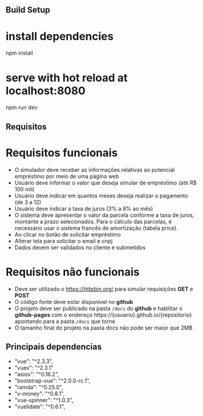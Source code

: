 ## Build Setup
# install dependencies
npm install

# serve with hot reload at localhost:8080
npm run dev

## Requisitos
# Requisitos funcionais 

* O simulador deve receber as informações relativas ao potencial empréstimo por meio de uma página web
* Usuário deve informar o valor que deseja simular de empréstimo (até R$ 100 mil)
* Usuário deve indicar em quantos meses deseja realizar o pagamento (de 3 a 12)
* Usuário deve indicar a taxa de juros (3% a 8% ao mês)
* O sistema deve apresentar o valor da parcela conforme a taxa de juros, montante a prazo selecionados. Para o cálculo das parcelas, é necessário usar o sistema francês de amortização (tabela price).
* Ao clicar no botão de solicitar empréstimo
* Alterar tela para solicitar o email e cnpj
* Dados devem ser validados no cliente e submetidos

# Requisitos não funcionais

* Deve ser utilizado o https://httpbin.org/ para simular requisições **GET** e **POST**
* O código fonte deve estar disponível no **github**
* O projeto deve ser publicado na pasta `/docs` do **github** e habilitar o **github-pages** com o endereço https://{usuario}.github.io/{repositorio} apontando para a pasta `/docs` que torne 
* O tamanho final do projeto na pasta docs não pode ser maior que 2MB

## Principais dependencias
* "vue": "^2.3.3",
* "vuex": "^2.3.1"
* "axios": "^0.16.2",
* "bootstrap-vue": "^2.0.0-rc.1",
* "ramda": "^0.25.0",
* "v-money": "^0.8.1",
* "vue-spinner": "^1.0.3",
* "vuelidate": "^0.6.1",
